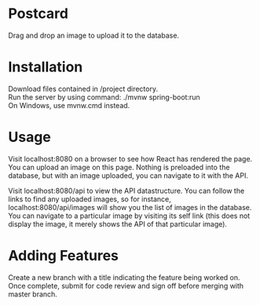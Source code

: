 # Postcard
Drag and drop an image to upload it to the database.<br />

# Installation
Download files contained in /project directory.<br />
Run the server by using command: ./mvnw spring-boot:run<br />
On Windows, use mvnw.cmd instead.<br />

# Usage
Visit localhost:8080 on a browser to see how React has rendered the page.
You can upload an image on this page. Nothing is preloaded into the database,
but with an image uploaded, you can navigate to it with the API.<br/>

Visit localhost:8080/api to view the API datastructure. You can follow the
links to find any uploaded images, so for instance, localhost:8080/api/images
will show you the list of images in the database. You can navigate to a
particular image by visiting its self link (this does not display the image, it
merely shows the API of that particular image).<br />

# Adding Features
Create a new branch with a title indicating the feature being worked on.<br />
Once complete, submit for code review and sign off before merging with master branch.<br />
